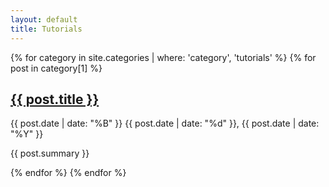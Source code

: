 ```yaml
---
layout: default
title: Tutorials
---
```


<div class="posts">
{% for category in site.categories | where: 'category', 'tutorials' %}
    {% for post in category[1] %}
          <article class="post" role="article">
      <h2><a href="{{ site.baseurl }}{{ post.url }}">
        {{ post.title }}
      </a></h2>
                    <span class="post-date">
        <time datetime="{{ post.date | date_to_xmlschema }}">{{ post.date | date: "%B" }}</time>
        <time class="date-day" datetime="{{ post.date | date_to_xmlschema }}">{{ post.date | date: "%d" }},</time>
        <time datetime="{{ post.date | date_to_xmlschema }}">{{ post.date | date: "%Y" }}</time>
      </span>
      <p>{{ post.summary }}</p>
    </article>
    {% endfor %}
{% endfor %}
</div>
